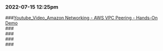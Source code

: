 ### 2022-07-15 12:25pm   
###[Youtube_Video_Amazon Networking - AWS VPC Peering - Hands-On Demo](https://www.youtube.com/watch?v=q4EZbIBCOJE)  
###[]()  
###[]()  
###[]()  
###[]()  
